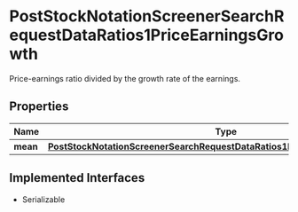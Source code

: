 

# PostStockNotationScreenerSearchRequestDataRatios1PriceEarningsGrowth

Price-earnings ratio divided by the growth rate of the earnings.

## Properties

Name | Type | Description | Notes
------------ | ------------- | ------------- | -------------
**mean** | [**PostStockNotationScreenerSearchRequestDataRatios1PriceEarningsGrowthMean**](PostStockNotationScreenerSearchRequestDataRatios1PriceEarningsGrowthMean.md) |  |  [optional]


## Implemented Interfaces

* Serializable


